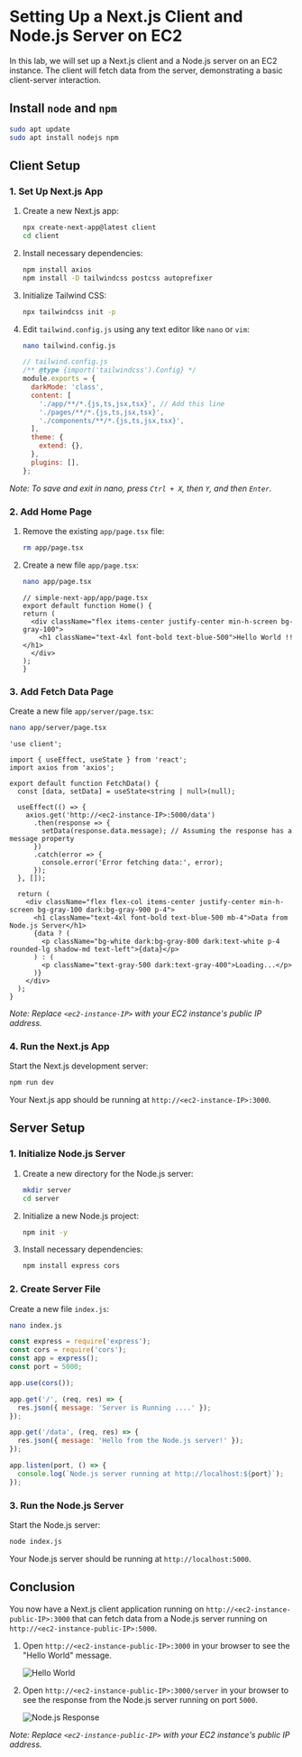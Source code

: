 # Setting Up a Next.js Client and Node.js Server on EC2

In this lab, we will set up a Next.js client and a Node.js server on an EC2 instance. The client will fetch data from the server, demonstrating a basic client-server interaction.

## Install `node` and `npm`

```sh
sudo apt update
sudo apt install nodejs npm
```

## Client Setup

### 1. Set Up Next.js App

1. Create a new Next.js app:

    ```bash
    npx create-next-app@latest client
    cd client
    ```

2. Install necessary dependencies:

    ```bash
    npm install axios
    npm install -D tailwindcss postcss autoprefixer
    ```

3. Initialize Tailwind CSS:

    ```bash
    npx tailwindcss init -p
    ```

4. Edit `tailwind.config.js` using any text editor like `nano` or `vim`:

    ```sh
    nano tailwind.config.js
    ```

    ```javascript
    // tailwind.config.js
    /** @type {import('tailwindcss').Config} */
    module.exports = {
      darkMode: 'class',
      content: [
        './app/**/*.{js,ts,jsx,tsx}', // Add this line
        './pages/**/*.{js,ts,jsx,tsx}',
        './components/**/*.{js,ts,jsx,tsx}',
      ],
      theme: {
        extend: {},
      },
      plugins: [],
    };
    ```

*Note: To save and exit in nano, press `Ctrl + X`, then `Y`, and then `Enter`.*

### 2. Add Home Page

1. Remove the existing `app/page.tsx` file:

    ```sh
    rm app/page.tsx
    ```

2. Create a new file `app/page.tsx`:

    ```sh
    nano app/page.tsx
    ```

    ```tsx
    // simple-next-app/app/page.tsx
    export default function Home() {
    return (
      <div className="flex items-center justify-center min-h-screen bg-gray-100">
        <h1 className="text-4xl font-bold text-blue-500">Hello World !! </h1>
      </div>
    );
    }
    ```

### 3. Add Fetch Data Page

Create a new file `app/server/page.tsx`:

```sh
nano app/server/page.tsx
```

```tsx
'use client';

import { useEffect, useState } from 'react';
import axios from 'axios';

export default function FetchData() {
  const [data, setData] = useState<string | null>(null);

  useEffect(() => {
    axios.get('http://<ec2-instance-IP>:5000/data')
      .then(response => {
        setData(response.data.message); // Assuming the response has a message property
      })
      .catch(error => {
        console.error('Error fetching data:', error);
      });
  }, []);

  return (
    <div className="flex flex-col items-center justify-center min-h-screen bg-gray-100 dark:bg-gray-900 p-4">
      <h1 className="text-4xl font-bold text-blue-500 mb-4">Data from Node.js Server</h1>
      {data ? (
        <p className="bg-white dark:bg-gray-800 dark:text-white p-4 rounded-lg shadow-md text-left">{data}</p>
      ) : (
        <p className="text-gray-500 dark:text-gray-400">Loading...</p>
      )}
    </div>
  );
}
```

*Note: Replace `<ec2-instance-IP>` with your EC2 instance's public IP address.*

### 4. Run the Next.js App

Start the Next.js development server:

```bash
npm run dev
```

Your Next.js app should be running at `http://<ec2-instance-IP>:3000`.


## Server Setup

### 1. Initialize Node.js Server

1. Create a new directory for the Node.js server:

    ```bash
    mkdir server
    cd server
    ```

2. Initialize a new Node.js project:

    ```bash
    npm init -y
    ```

3. Install necessary dependencies:

    ```bash
    npm install express cors
    ```

### 2. Create Server File

Create a new file `index.js`:

```sh
nano index.js
```

```javascript
const express = require('express');
const cors = require('cors');
const app = express();
const port = 5000;

app.use(cors());

app.get('/', (req, res) => {
  res.json({ message: 'Server is Running ....' });
});

app.get('/data', (req, res) => {
  res.json({ message: 'Hello from the Node.js server!' });
});

app.listen(port, () => {
  console.log(`Node.js server running at http://localhost:${port}`);
});
```

### 3. Run the Node.js Server

Start the Node.js server:

```bash
node index.js
```

Your Node.js server should be running at `http://localhost:5000`.

## Conclusion

You now have a Next.js client application running on `http://<ec2-instance-public-IP>:3000` that can fetch data from a Node.js server running on `http://<ec2-instance-public-IP>:5000`.

1. Open `http://<ec2-instance-public-IP>:3000` in your browser to see the "Hello World" message.

    ![Hello World](https://github.com/Galadon123/Nextjs-Nodejs-labs/blob/main/DOCS/lab%2002/images/1.png)

2. Open `http://<ec2-instance-public-IP>:3000/server` in your browser to see the response from the Node.js server running on port `5000`.

    ![Node.js Response](https://github.com/Galadon123/Nextjs-Nodejs-labs/blob/main/DOCS/lab%2002/images/2.png)

*Note: Replace `<ec2-instance-public-IP>` with your EC2 instance's public IP address.*